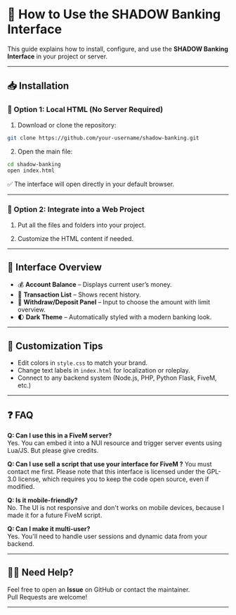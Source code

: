 # 🧠 How to Use the SHADOW Banking Interface

This guide explains how to install, configure, and use the **SHADOW Banking Interface** in your project or server.

---

## 📥 Installation

### 🔹 Option 1: Local HTML (No Server Required)

1. Download or clone the repository:

```bash  
git clone https://github.com/your-username/shadow-banking.git
```

2. Open the main file:

```bash  
cd shadow-banking  
open index.html
```

✅ The interface will open directly in your default browser.

---

### 🔹 Option 2: Integrate into a Web Project

1. Put all the files and folders into your project.  

2. Customize the HTML content if needed.

---

## 🧭 Interface Overview

- 💰 **Account Balance** – Displays current user’s money.  
- 📜 **Transaction List** – Shows recent history.  
- 🔁 **Withdraw/Deposit Panel** – Input to choose the amount with limit overview.  
- 🌓 **Dark Theme** – Automatically styled with a modern banking look.

---

## 🧪 Customization Tips

- Edit colors in `style.css` to match your brand.  
- Change text labels in `index.html` for localization or roleplay.  
- Connect to any backend system (Node.js, PHP, Python Flask, FiveM, etc.)

---

## ❓ FAQ

**Q: Can I use this in a FiveM server?**  
Yes. You can embed it into a NUI resource and trigger server events using Lua/JS. But please give credits.

**Q: Can I use sell a script that use your interface for FiveM ?** 
You must contact me first. Please note that this interface is licensed under the GPL-3.0 license, which requires you to keep the code open source, even if modified.

**Q: Is it mobile-friendly?**  
No. The UI is not responsive and don't works on mobile devices, because I made it for a future FiveM script.

**Q: Can I make it multi-user?**  
Yes. You'll need to handle user sessions and dynamic data from your backend.

---

## 🧑‍💻 Need Help?

Feel free to open an **Issue** on GitHub or contact the maintainer.  
Pull Requests are welcome!

---
